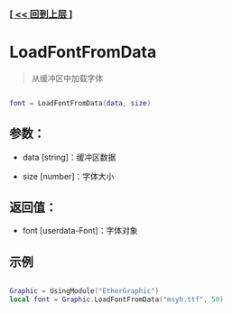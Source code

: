 ### [[ << 回到上层 ]](README.md)

# LoadFontFromData

> 从缓冲区中加载字体

```lua

font = LoadFontFromData(data, size)

```

## 参数：

+ data [string]：缓冲区数据

+ size [number]：字体大小

## 返回值：

+ font [userdata-Font]：字体对象

## 示例

```lua

Graphic = UsingModule("EtherGraphic")
local font = Graphic.LoadFontFromData("msyh.ttf", 50)

```